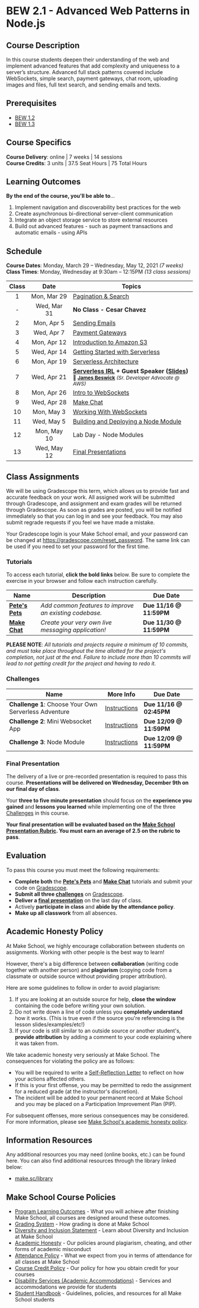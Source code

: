 # BEW 2.1 - Advanced Web Patterns in Node.js

## Course Description

In this course students deepen their understanding of the web and implement advanced features that add complexity and uniqueness to a server’s structure. Advanced full stack patterns covered include WebSockets, simple search, payment gateways, chat room, uploading images and files, full text search, and sending emails and texts.

## Prerequisites

- [BEW 1.2](http://make.sc/bew1.2)
- [BEW 1.3](http://make.sc/bew1.3)

## Course Specifics

**Course Delivery**: online | 7 weeks | 14 sessions<br>
**Course Credits**: 3 units | 37.5 Seat Hours | 75 Total Hours

## Learning Outcomes

**By the end of the course, you'll be able to**&hellip;

1. Implement navigation and discoverability best practices for the web
1. Create asynchronous bi-directional server-client communication
1. Integrate an object storage service to store external resources
1. Build out advanced features - such as payment transactions and automatic emails - using APIs

## Schedule

**Course Dates**: Monday, March 29 – Wednesday, May 12, 2021 _(7 weeks)_<br>
**Class Times**: Monday, Wednesday at 9:30am – 12:15PM _(13 class sessions)_

| Class |    Date     | Topics                                                                                        |
| :---: | :---------: | --------------------------------------------------------------------------------------------- |
|   1   | Mon, Mar 29 | [Pagination & Search] |
|   -   | Wed, Mar 31 | **No Class - Cesar Chavez** |
|   2   | Mon, Apr 5 | [Sending Emails] |
|   3   | Wed, Apr 7 | [Payment Gateways] |
|   4   | Mon, Apr 12  | [Introduction to Amazon S3] |
|   5   | Wed, Apr 14  | [Getting Started with Serverless] |
|   6   | Mon, Apr 19 | [Serverless Architecture]                                                             |
|   7   | Wed, Apr 21 |**[Serverless IRL] + Guest Speaker ([Slides](assets/MakeSchoolServerless.pdf))**<br><small>🎤 **[James Beswick]** _(Sr. Developer Advocate @ AWS)</small>_  |
|   8   | Mon, Apr 26 | [Intro to WebSockets] |
|   9   | Wed, Apr 28 | [Make Chat] |
|  10   | Mon, May 3 | [Working With WebSockets] |
|  11   | Wed, May 5  | [Building and Deploying a Node Module] |
|  12   | Mon, May 10  | Lab Day - Node Modules<br> |
|  13   | Wed, May 12  | [Final Presentations](#final-presentations) |

## Class Assignments

We will be using Gradescope this term, which allows us to provide fast and accurate feedback on your work. All assigned work will be submitted through Gradescope, and assignment and exam grades will be returned through Gradescope. As soon as grades are posted, you will be notified immediately so that you can log in and see your feedback. You may also submit regrade requests if you feel we have made a mistake.

Your Gradescope login is your Make School email, and your password can be changed at <https://gradescope.com/reset_password>. The same link can be used if you need to set your password for the first time.

### Tutorials

To access each tutorial, **click the bold links** below. Be sure to complete the exercise in your browser and follow each instruction carefully.

| Name | Description | Due Date |
| ---- | ----------- | -------- |
| **[Pete's Pets]** | _Add common features to improve an existing codebase._ | **Due 11/16 @ 11:59PM** |
| **[Make Chat]** | _Create your very own live messaging application!_ |  **Due 11/30 @ 11:59PM** |

**PLEASE NOTE**: _All tutorials and projects require a minimum of 10 commits, and must take place throughout the time allotted for the project's completion, not just at the end. Failure to include more than 10 commits will lead to not getting credit for the project and having to redo it._

### Challenges

| Name | More Info | Due Date |
| ---- | ----------- | -------- |
| **Challenge 1**: Choose Your Own Serverless Adventure  | [Instructions](Challenges/Serverless.md) | **Due 11/16 @ 02:45PM** |
| **Challenge 2**: Mini Websocket App | [Instructions](Challenges/Websockets.md) | **Due 12/09 @ 11:59PM** |
| **Challenge 3**: Node Module | [Instructions](Challenges/Module.md) | **Due 12/09 @ 11:59PM** |

### Final Presentation

The delivery of a live or pre-recorded presentation is required to pass this course. **Presentations will be delivered on Wednesday, December 9th on our final day of class**.

Your **three to five minute presentation** should focus on the **experience you gained** and **lessons you learned** while implementing one of the three [Challenges](#challenges) in this course.

**Your final presentation will be evaluated based on the [Make School Presentation Rubric](https://docs.google.com/document/d/1WTLcZNyvRGYDz5L8Kr8a0ILbFAyr92u85paoqGFjxPg/edit). You must earn an average of 2.5 on the rubric to pass**.

## Evaluation

To pass this course you must meet the following requirements:

- **Complete both** the **[Pete's Pets]** and **[Make Chat]** tutorials and submit your code on [Gradescope].
- **Submit all three [challenges](#challenges)** on [Gradescope].
- **Deliver a [final presentation](#final-presentation)** on the last day of class.
- Actively **participate in class** and **abide by the attendance policy**.
- **Make up all classwork** from all absences.

## Academic Honesty Policy

At Make School, we highly encourage collaboration between students on assignments. Working with other people is the best way to learn!

However, there's a big difference between **collaboration** (writing code together with another person) and **plagiarism** (copying code from a classmate or outside source without providing proper attribution).

Here are some guidelines to follow in order to avoid plagiarism:

1. If you are looking at an outside source for help, **close the window** containing the code before writing your own solution.
1. Do not write down a line of code unless you **completely understand** how it works. (This is true even if the source you're referencing is the lesson slides/examples/etc!)
1. If your code is still similar to an outside source or another student's, **provide attribution** by adding a comment to your code explaining where it was taken from.

We take academic honesty very seriously at Make School. The consequences for violating the policy are as follows:

- You will be required to write a [Self-Reflection Letter](https://docs.google.com/document/d/140_PHfDh7gu33OZI_caxEtvNzAlAepjnGcbQcXZ-MRo/edit?usp=sharing) to reflect on how your actions affected others.
- If this is your first offense, you may be permitted to redo the assignment for a reduced grade (at the instructor's discretion).
- The incident will be added to your permanent record at Make School and you may be placed on a Participation Improvement Plan (PIP).

For subsequent offenses, more serious consequences may be considered. For more information, please see [Make School's academic honesty policy](https://make.sc/academic-honesty-policy).

## Information Resources

Any additional resources you may need (online books, etc.) can be found here. You can also find additional resources through the library linked below:

- [make.sc/library](http://make.sc/library)

## Make School Course Policies

- [Program Learning Outcomes](https://make.sc/program-learning-outcomes) - What you will achieve after finishing Make School, all courses are designed around these outcomes.
- [Grading System](https://make.sc/grading-system) - How grading is done at Make School
- [Diversity and Inclusion Statement](https://make.sc/diversity-and-inclusion-statement) - Learn about Diversity and Inclusion at Make School
- [Academic Honesty](https://make.sc/academic-honesty-policy) - Our policies around plagiarism, cheating, and other forms of academic misconduct
- [Attendance Policy](https://make.sc/attendance-policy) - What we expect from you in terms of attendance for all classes at Make School
- [Course Credit Policy](https://make.sc/course-credit-policy) - Our policy for how you obtain credit for your courses
- [Disability Services (Academic Accommodations)](https://make.sc/disability-services) - Services and accommodations we provide for students
- [Student Handbook](https://make.sc/student-handbook) - Guidelines, policies, and resources for all Make School students

[Pagination & Search]: Lessons/SearchPagination.md
[Introduction to Amazon S3]: Lessons/UploadS3.md
[Getting Started with Serverless]: Lessons/ServerlessIntro.md
[Payment Gateways]: Lessons/Payments.md
[Sending Emails]: Lessons/Emails.md
[Intro to WebSockets]: Lessons/WebsocketsIntro.md
[Working with WebSockets]: Lessons/WebSocketsIRL.md
[Serverless Architecture]:Lessons/ServerlessDiagrams.md
[Serverless IRL]: Lessons/ServerlessIRL.md
[Building and Deploying a Node Module]: Lessons/NodeModules.md
[James Beswick]: https://aws.amazon.com/blogs/compute/author/jbeswick/
[Make Chat]: https://www.makeschool.com/academy/track/make-chat
[Pete's Pets]: https://www.makeschool.com/academy/track/pete-s-pet-emporium---advanced-web-recipes
[Gradescope]: https://www.gradescope.com/courses/207186
